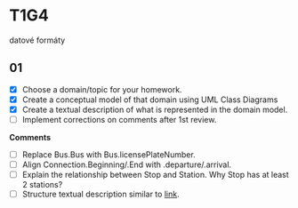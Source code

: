 # T1G4

datové formáty

## 01

- [x] Choose a domain/topic for your homework.
- [x] Create a conceptual model of that domain using UML Class Diagrams
- [x] Create a textual description of what is represented in the domain model.
- [ ] Implement corrections on comments after 1st review.

**Comments**

- [ ] Replace Bus.Bus with Bus.licensePlateNumber.
- [ ] Align Connection.Beginning/.End with .departure/.arrival.
- [ ] Explain the relationship between Stop and Station. Why Stop has at least 2 stations?
- [ ] Structure textual description similar to [link](https://ofn.gov.cz/rozhraní-katalogů-otevřených-dat/2021-01-11/#třída-katalog).
